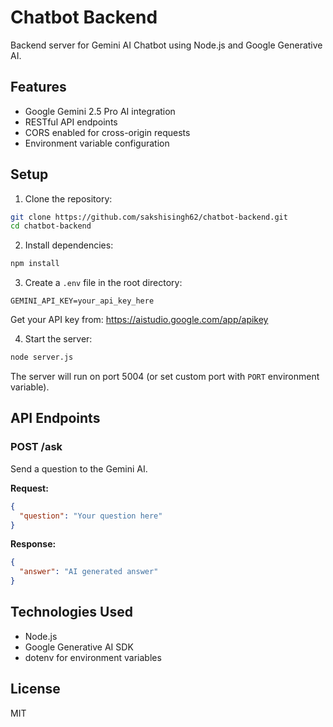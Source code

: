 # Chatbot Backend

Backend server for Gemini AI Chatbot using Node.js and Google Generative AI.

## Features
- Google Gemini 2.5 Pro AI integration
- RESTful API endpoints
- CORS enabled for cross-origin requests
- Environment variable configuration

## Setup

1. Clone the repository:
```bash
git clone https://github.com/sakshisingh62/chatbot-backend.git
cd chatbot-backend
```

2. Install dependencies:
```bash
npm install
```

3. Create a `.env` file in the root directory:
```
GEMINI_API_KEY=your_api_key_here
```
Get your API key from: https://aistudio.google.com/app/apikey

4. Start the server:
```bash
node server.js
```

The server will run on port 5004 (or set custom port with `PORT` environment variable).

## API Endpoints

### POST /ask
Send a question to the Gemini AI.

**Request:**
```json
{
  "question": "Your question here"
}
```

**Response:**
```json
{
  "answer": "AI generated answer"
}
```

## Technologies Used
- Node.js
- Google Generative AI SDK
- dotenv for environment variables

## License
MIT
